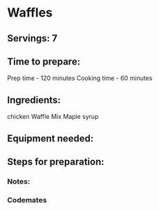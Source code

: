 # Waffles

## Servings: 7

## Time to prepare: 
Prep time - 120 minutes
Cooking time - 60 minutes

## Ingredients:
chicken 
Waffle Mix
Maple syrup


## Equipment needed:


## Steps for preparation:



### Notes:



### Codemates #
